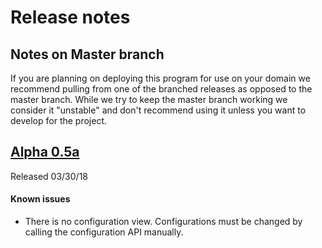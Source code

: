 # Release notes




## Notes on Master branch
If you are planning on deploying this program for use on your domain we
recommend pulling from one of the branched releases as opposed to the master
branch. While we try to keep the master branch working we consider it
"unstable" and don't recommend using it unless you want to develop for the
project.

## [Alpha 0.5a](https://github.com/google/loaner/tree/Alpha-(0.5))
Released 03/30/18

#### Known issues
* There is no configuration view. Configurations must be changed by calling
  the configuration API manually.
